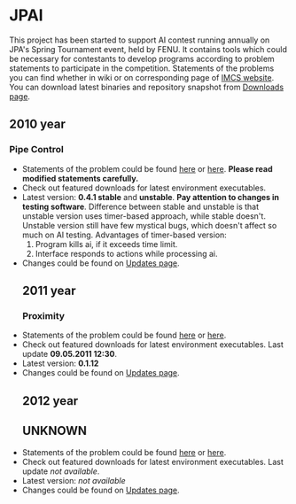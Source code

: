 # JPAI #
This project has been started to support AI contest running annually on JPA's Spring Tournament event, held by FENU. It contains tools which could be necessary for contestants to develop programs according to problem statements to participate in the competition. Statements of the problems you can find whether in wiki or on corresponding page of [IMCS website](http://imcs.dvgu.ru/ru/event/jpa/). You can download latest binaries and repository snapshot from [Downloads page](http://code.google.com/p/jpai/downloads/list).<br>
<h2>2010 year</h2>
<h3>Pipe Control</h3>
<ul><li>Statements of the problem could be found <a href='Problem2010.md'>here</a> or <a href='http://imcs.dvgu.ru/ru/event/jpa/2010/ai.html'>here</a>. <b>Please read modified statements carefully.</b>
</li><li>Check out featured downloads for latest environment executables.<br>
</li><li>Latest version: <b>0.4.1 stable</b> and <b>unstable</b>. <b>Pay attention to changes in testing software</b>. Difference between stable and unstable is that unstable version uses timer-based approach, while stable doesn't. Unstable version still have few mystical bugs, which doesn't affect so much on AI testing. Advantages of timer-based version:<br>
<ol><li>Program kills ai, if it exceeds time limit.<br>
</li><li>Interface responds to actions while processing ai.<br>
</li></ol></li><li>Changes could be found on <a href='http://code.google.com/p/jpai/updates/list'>Updates page</a>.<br>
<h2>2011 year</h2>
<h3>Proximity</h3>
</li><li>Statements of the problem could be found <a href='Problem2011.md'>here</a> or <a href='http://imcs.dvgu.ru/ru/event/jpa/2011/ai.html'>here</a>.<br>
</li><li>Check out featured downloads for latest environment executables. Last update <b>09.05.2011 12:30</b>.<br>
</li><li>Latest version: <b>0.1.12</b>
</li><li>Changes could be found on <a href='http://code.google.com/p/jpai/updates/list'>Updates page</a>.<br>
<h2>2012 year</h2>
<h2><b>UNKNOWN</b></h2>
</li><li>Statements of the problem could be found <a href='Problem2012.md'>here</a> or <a href='http://imcs.dvgu.ru/ru/event/jpa/2012/ai.html'>here</a>.<br>
</li><li>Check out featured downloads for latest environment executables. Last update <i>not available</i>.<br>
</li><li>Latest version: <i>not available</i>
</li><li>Changes could be found on <a href='http://code.google.com/p/jpai/updates/list'>Updates page</a>.